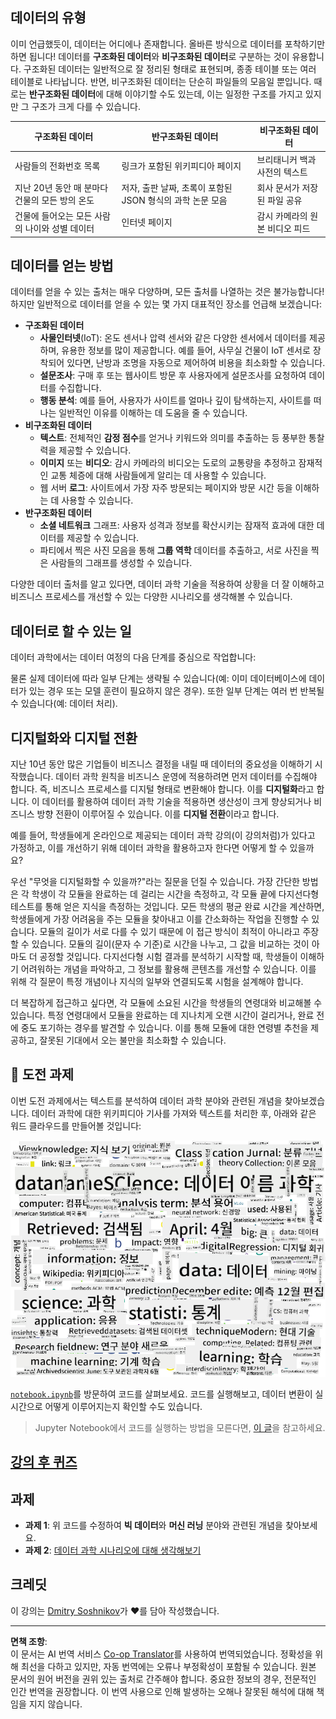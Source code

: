 <!--
CO_OP_TRANSLATOR_METADATA:
{
  "original_hash": "8141e7195841682914be03ef930fe43d",
  "translation_date": "2025-09-03T20:06:47+00:00",
  "source_file": "1-Introduction/01-defining-data-science/README.md",
  "language_code": "ko"
}
-->
## 데이터의 유형

이미 언급했듯이, 데이터는 어디에나 존재합니다. 올바른 방식으로 데이터를 포착하기만 하면 됩니다! 데이터를 **구조화된 데이터**와 **비구조화된 데이터**로 구분하는 것이 유용합니다. 구조화된 데이터는 일반적으로 잘 정리된 형태로 표현되며, 종종 테이블 또는 여러 테이블로 나타납니다. 반면, 비구조화된 데이터는 단순히 파일들의 모음일 뿐입니다. 때로는 **반구조화된 데이터**에 대해 이야기할 수도 있는데, 이는 일정한 구조를 가지고 있지만 그 구조가 크게 다를 수 있습니다.

| 구조화된 데이터                                                             | 반구조화된 데이터                                                                                 | 비구조화된 데이터                        |
| -------------------------------------------------------------------------- | ------------------------------------------------------------------------------------------------- | --------------------------------------- |
| 사람들의 전화번호 목록                                                      | 링크가 포함된 위키피디아 페이지                                                                   | 브리태니커 백과사전의 텍스트             |
| 지난 20년 동안 매 분마다 건물의 모든 방의 온도                              | 저자, 출판 날짜, 초록이 포함된 JSON 형식의 과학 논문 모음                                         | 회사 문서가 저장된 파일 공유             |
| 건물에 들어오는 모든 사람의 나이와 성별 데이터                              | 인터넷 페이지                                                                                     | 감시 카메라의 원본 비디오 피드           |

## 데이터를 얻는 방법

데이터를 얻을 수 있는 출처는 매우 다양하며, 모든 출처를 나열하는 것은 불가능합니다! 하지만 일반적으로 데이터를 얻을 수 있는 몇 가지 대표적인 장소를 언급해 보겠습니다:

* **구조화된 데이터**
  - **사물인터넷**(IoT): 온도 센서나 압력 센서와 같은 다양한 센서에서 데이터를 제공하며, 유용한 정보를 많이 제공합니다. 예를 들어, 사무실 건물이 IoT 센서로 장착되어 있다면, 난방과 조명을 자동으로 제어하여 비용을 최소화할 수 있습니다.
  - **설문조사**: 구매 후 또는 웹사이트 방문 후 사용자에게 설문조사를 요청하여 데이터를 수집합니다.
  - **행동 분석**: 예를 들어, 사용자가 사이트를 얼마나 깊이 탐색하는지, 사이트를 떠나는 일반적인 이유를 이해하는 데 도움을 줄 수 있습니다.
* **비구조화된 데이터**
  - **텍스트**: 전체적인 **감정 점수**를 얻거나 키워드와 의미를 추출하는 등 풍부한 통찰력을 제공할 수 있습니다.
  - **이미지** 또는 **비디오**: 감시 카메라의 비디오는 도로의 교통량을 추정하고 잠재적인 교통 체증에 대해 사람들에게 알리는 데 사용할 수 있습니다.
  - 웹 서버 **로그**: 사이트에서 가장 자주 방문되는 페이지와 방문 시간 등을 이해하는 데 사용할 수 있습니다.
* **반구조화된 데이터**
  - **소셜 네트워크** 그래프: 사용자 성격과 정보를 확산시키는 잠재적 효과에 대한 데이터를 제공할 수 있습니다.
  - 파티에서 찍은 사진 모음을 통해 **그룹 역학** 데이터를 추출하고, 서로 사진을 찍은 사람들의 그래프를 생성할 수 있습니다.

다양한 데이터 출처를 알고 있다면, 데이터 과학 기술을 적용하여 상황을 더 잘 이해하고 비즈니스 프로세스를 개선할 수 있는 다양한 시나리오를 생각해볼 수 있습니다.

## 데이터로 할 수 있는 일

데이터 과학에서는 데이터 여정의 다음 단계를 중심으로 작업합니다:

물론 실제 데이터에 따라 일부 단계는 생략될 수 있습니다(예: 이미 데이터베이스에 데이터가 있는 경우 또는 모델 훈련이 필요하지 않은 경우). 또한 일부 단계는 여러 번 반복될 수 있습니다(예: 데이터 처리).

## 디지털화와 디지털 전환

지난 10년 동안 많은 기업들이 비즈니스 결정을 내릴 때 데이터의 중요성을 이해하기 시작했습니다. 데이터 과학 원칙을 비즈니스 운영에 적용하려면 먼저 데이터를 수집해야 합니다. 즉, 비즈니스 프로세스를 디지털 형태로 변환해야 합니다. 이를 **디지털화**라고 합니다. 이 데이터를 활용하여 데이터 과학 기술을 적용하면 생산성이 크게 향상되거나 비즈니스 방향 전환이 이루어질 수 있습니다. 이를 **디지털 전환**이라고 합니다.

예를 들어, 학생들에게 온라인으로 제공되는 데이터 과학 강의(이 강의처럼)가 있다고 가정하고, 이를 개선하기 위해 데이터 과학을 활용하고자 한다면 어떻게 할 수 있을까요?

우선 "무엇을 디지털화할 수 있을까?"라는 질문을 던질 수 있습니다. 가장 간단한 방법은 각 학생이 각 모듈을 완료하는 데 걸리는 시간을 측정하고, 각 모듈 끝에 다지선다형 테스트를 통해 얻은 지식을 측정하는 것입니다. 모든 학생의 평균 완료 시간을 계산하면, 학생들에게 가장 어려움을 주는 모듈을 찾아내고 이를 간소화하는 작업을 진행할 수 있습니다.
모듈의 길이가 서로 다를 수 있기 때문에 이 접근 방식이 최적이 아니라고 주장할 수 있습니다. 모듈의 길이(문자 수 기준)로 시간을 나누고, 그 값을 비교하는 것이 아마도 더 공정할 것입니다.
다지선다형 시험 결과를 분석하기 시작할 때, 학생들이 이해하기 어려워하는 개념을 파악하고, 그 정보를 활용해 콘텐츠를 개선할 수 있습니다. 이를 위해 각 질문이 특정 개념이나 지식의 일부와 연결되도록 시험을 설계해야 합니다.

더 복잡하게 접근하고 싶다면, 각 모듈에 소요된 시간을 학생들의 연령대와 비교해볼 수 있습니다. 특정 연령대에서 모듈을 완료하는 데 지나치게 오랜 시간이 걸리거나, 완료 전에 중도 포기하는 경우를 발견할 수 있습니다. 이를 통해 모듈에 대한 연령별 추천을 제공하고, 잘못된 기대에서 오는 불만을 최소화할 수 있습니다.

## 🚀 도전 과제

이번 도전 과제에서는 텍스트를 분석하여 데이터 과학 분야와 관련된 개념을 찾아보겠습니다. 데이터 과학에 대한 위키피디아 기사를 가져와 텍스트를 처리한 후, 아래와 같은 워드 클라우드를 만들어볼 것입니다:

![데이터 과학 워드 클라우드](../../../../translated_images/ds_wordcloud.664a7c07dca57de017c22bf0498cb40f898d48aa85b3c36a80620fea12fadd42.ko.png)

[`notebook.ipynb`](../../../../../../../../../1-Introduction/01-defining-data-science/notebook.ipynb ':ignore')를 방문하여 코드를 살펴보세요. 코드를 실행해보고, 데이터 변환이 실시간으로 어떻게 이루어지는지 확인할 수도 있습니다.

> Jupyter Notebook에서 코드를 실행하는 방법을 모른다면, [이 글](https://soshnikov.com/education/how-to-execute-notebooks-from-github/)을 참고하세요.

## [강의 후 퀴즈](https://ff-quizzes.netlify.app/en/ds/)

## 과제

* **과제 1**: 위 코드를 수정하여 **빅 데이터**와 **머신 러닝** 분야와 관련된 개념을 찾아보세요.
* **과제 2**: [데이터 과학 시나리오에 대해 생각해보기](assignment.md)

## 크레딧

이 강의는 [Dmitry Soshnikov](http://soshnikov.com)가 ♥️를 담아 작성했습니다.

---

**면책 조항**:  
이 문서는 AI 번역 서비스 [Co-op Translator](https://github.com/Azure/co-op-translator)를 사용하여 번역되었습니다. 정확성을 위해 최선을 다하고 있지만, 자동 번역에는 오류나 부정확성이 포함될 수 있습니다. 원본 문서의 원어 버전을 권위 있는 출처로 간주해야 합니다. 중요한 정보의 경우, 전문적인 인간 번역을 권장합니다. 이 번역 사용으로 인해 발생하는 오해나 잘못된 해석에 대해 책임을 지지 않습니다.